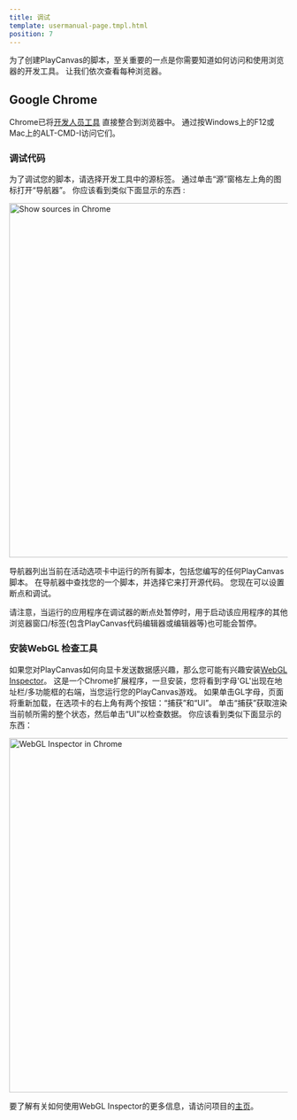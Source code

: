 ```yaml
---
title: 调试
template: usermanual-page.tmpl.html
position: 7
---
```


为了创建PlayCanvas的脚本，至关重要的一点是你需要知道如何访问和使用浏览器的开发工具。 让我们依次查看每种浏览器。

## Google Chrome

Chrome已将[开发人员工具](https://developer.chrome.com/devtools) 直接整合到浏览器中。 通过按Windows上的F12或Mac上的ALT-CMD-I访问它们。

### 调试代码

为了调试您的脚本，请选择开发工具中的源标签。 通过单击“源”窗格左上角的图标打开“导航器”。 你应该看到类似下面显示的东西 : 

<img alt="Show sources in Chrome" width="640" src="/images/platform/browser_chrome_view_sources.png"></img>

导航器列出当前在活动选项卡中运行的所有脚本，包括您编写的任何PlayCanvas脚本。 在导航器中查找您的一个脚本，并选择它来打开源代码。 您现在可以设置断点和调试。

<div class="alert alert-info">
请注意，当运行的应用程序在调试器的断点处暂停时，用于启动该应用程序的其他浏览器窗口/标签(包含PlayCanvas代码编辑器或编辑器等)也可能会暂停。
</div>

### 安装WebGL 检查工具

如果您对PlayCanvas如何向显卡发送数据感兴趣，那么您可能有兴趣安装[WebGL Inspector](https://chrome.google.com/webstore/detail/ogkcjmbhnfmlnielkjhedpcjomeaghda?utm_source=chrome-ntp-icon)。 这是一个Chrome扩展程序，一旦安装，您将看到字母'GL'出现在地址栏/多功能框的右端，当您运行您的PlayCanvas游戏。 如果单击GL字母，页面将重新加载，在选项卡的右上角有两个按钮：“捕获”和“UI”。 单击“捕获”获取渲染当前帧所需的整个状态，然后单击“UI”以检查数据。 你应该看到类似下面显示的东西：

<img alt="WebGL Inspector in Chrome" width="640" src="/images/platform/browser_chrome_webgl_inspector.jpg"></img>

要了解有关如何使用WebGL Inspector的更多信息，请访问项目的[主页](http://benvanik.github.com/WebGL-Inspector/)。

